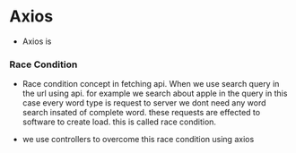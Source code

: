 # Axios

- Axios is

### Race Condition

- Race condition concept in fetching api. When we use search query in the url using api. for example we search about apple in the query in this case every word type is request to server we dont need any word search insated of complete word. these requests are effected to software to create load. this is called race condition.

- we use controllers to overcome this race condition using axios
